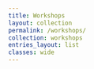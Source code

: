 ```yaml
---
title: Workshops
layout: collection
permalink: /workshops/
collection: workshops
entries_layout: list
classes: wide
---
```

